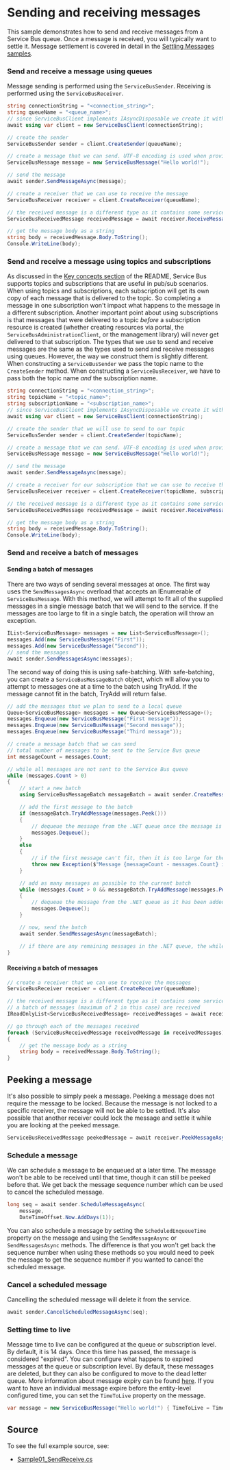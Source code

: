 # Sending and receiving messages

This sample demonstrates how to send and receive messages from a Service Bus queue. Once a message is received, you will typically want to settle it. Message settlement is covered in detail in the [Settling Messages samples](https://github.com/Azure/azure-sdk-for-net/blob/main/sdk/servicebus/Azure.Messaging.ServiceBus/samples/Sample02_MessageSettlement.md).

### Send and receive a message using queues

Message sending is performed using the `ServiceBusSender`. Receiving is performed using the `ServiceBusReceiver`.

```C# Snippet:ServiceBusSendAndReceive
string connectionString = "<connection_string>";
string queueName = "<queue_name>";
// since ServiceBusClient implements IAsyncDisposable we create it with "await using"
await using var client = new ServiceBusClient(connectionString);

// create the sender
ServiceBusSender sender = client.CreateSender(queueName);

// create a message that we can send. UTF-8 encoding is used when providing a string.
ServiceBusMessage message = new ServiceBusMessage("Hello world!");

// send the message
await sender.SendMessageAsync(message);

// create a receiver that we can use to receive the message
ServiceBusReceiver receiver = client.CreateReceiver(queueName);

// the received message is a different type as it contains some service set properties
ServiceBusReceivedMessage receivedMessage = await receiver.ReceiveMessageAsync();

// get the message body as a string
string body = receivedMessage.Body.ToString();
Console.WriteLine(body);
```

### Send and receive a message using topics and subscriptions

As discussed in the [Key concepts section](https://github.com/Azure/azure-sdk-for-net/tree/main/sdk/servicebus/Azure.Messaging.ServiceBus/README.md#key-concepts) of the README, Service Bus supports topics and subscriptions that are useful in pub/sub scenarios. When using topics and subscriptions, each subscription will get its own copy of each message that is delivered to the topic. So completing a message in one subscription won't impact what happens to the message in a different subscription. Another important point about using subscriptions is that messages that were delivered to a topic *before* a subscription resource is created (whether creating resources via portal, the `ServiceBusAdministrationClient`, or the management library) will never get delivered to that subscription. The types that we use to send and receive messages are the same as the types used to send and receive messages using queues. However, the way we construct them is slightly different. When constructing a `ServiceBusSender` we pass the topic name to the `CreateSender` method. When constructing a `ServiceBusReceiver`, we have to pass both the topic name *and* the subscription name.

```C# Snippet:ServiceBusSendAndReceiveTopic
string connectionString = "<connection_string>";
string topicName = "<topic_name>";
string subscriptionName = "<subscription_name>";
// since ServiceBusClient implements IAsyncDisposable we create it with "await using"
await using var client = new ServiceBusClient(connectionString);

// create the sender that we will use to send to our topic
ServiceBusSender sender = client.CreateSender(topicName);

// create a message that we can send. UTF-8 encoding is used when providing a string.
ServiceBusMessage message = new ServiceBusMessage("Hello world!");

// send the message
await sender.SendMessageAsync(message);

// create a receiver for our subscription that we can use to receive the message
ServiceBusReceiver receiver = client.CreateReceiver(topicName, subscriptionName);

// the received message is a different type as it contains some service set properties
ServiceBusReceivedMessage receivedMessage = await receiver.ReceiveMessageAsync();

// get the message body as a string
string body = receivedMessage.Body.ToString();
Console.WriteLine(body);
```

### Send and receive a batch of messages

#### Sending a batch of messages

There are two ways of sending several messages at once. The first way uses the `SendMessagesAsync` overload that accepts an IEnumerable of `ServiceBusMessage`. With this method, we will attempt to fit all of the supplied messages in a single message batch that we will send to the service. If the messages are too large to fit in a single batch, the operation will throw an exception.

```C# Snippet:ServiceBusSendAndReceiveBatch
IList<ServiceBusMessage> messages = new List<ServiceBusMessage>();
messages.Add(new ServiceBusMessage("First"));
messages.Add(new ServiceBusMessage("Second"));
// send the messages
await sender.SendMessagesAsync(messages);
```

The second way of doing this is using safe-batching. With safe-batching, you can create a `ServiceBusMessageBatch` object, which will allow you to attempt to messages one at a time to the batch using TryAdd. If the message cannot fit in the batch, TryAdd will return false.

```C# Snippet:ServiceBusSendAndReceiveSafeBatch
// add the messages that we plan to send to a local queue
Queue<ServiceBusMessage> messages = new Queue<ServiceBusMessage>();
messages.Enqueue(new ServiceBusMessage("First message"));
messages.Enqueue(new ServiceBusMessage("Second message"));
messages.Enqueue(new ServiceBusMessage("Third message"));

// create a message batch that we can send
// total number of messages to be sent to the Service Bus queue
int messageCount = messages.Count;

// while all messages are not sent to the Service Bus queue
while (messages.Count > 0)
{
    // start a new batch
    using ServiceBusMessageBatch messageBatch = await sender.CreateMessageBatchAsync();

    // add the first message to the batch
    if (messageBatch.TryAddMessage(messages.Peek()))
    {
        // dequeue the message from the .NET queue once the message is added to the batch
        messages.Dequeue();
    }
    else
    {
        // if the first message can't fit, then it is too large for the batch
        throw new Exception($"Message {messageCount - messages.Count} is too large and cannot be sent.");
    }

    // add as many messages as possible to the current batch
    while (messages.Count > 0 && messageBatch.TryAddMessage(messages.Peek()))
    {
        // dequeue the message from the .NET queue as it has been added to the batch
        messages.Dequeue();
    }

    // now, send the batch
    await sender.SendMessagesAsync(messageBatch);

    // if there are any remaining messages in the .NET queue, the while loop repeats
}
```
#### Receiving a batch of messages
```C# Snippet:ServiceBusReceiveBatch
// create a receiver that we can use to receive the messages
ServiceBusReceiver receiver = client.CreateReceiver(queueName);

// the received message is a different type as it contains some service set properties
// a batch of messages (maximum of 2 in this case) are received
IReadOnlyList<ServiceBusReceivedMessage> receivedMessages = await receiver.ReceiveMessagesAsync(maxMessages: 2);

// go through each of the messages received
foreach (ServiceBusReceivedMessage receivedMessage in receivedMessages)
{
    // get the message body as a string
    string body = receivedMessage.Body.ToString();
}
```

## Peeking a message

It's also possible to simply peek a message. Peeking a message does not require the message to be locked. Because the message is not locked to a specific receiver, the message will not be able to be settled. It's also possible that another receiver could lock the message and settle it while you are looking at the peeked message.

```C# Snippet:ServiceBusPeek
ServiceBusReceivedMessage peekedMessage = await receiver.PeekMessageAsync();
```

### Schedule a message

We can schedule a message to be enqueued at a later time. The message won't be able to be received until that time, though it can still be peeked before that. We get back the message sequence number which can be used to cancel the scheduled message.

```C# Snippet:ServiceBusSchedule
long seq = await sender.ScheduleMessageAsync(
    message,
    DateTimeOffset.Now.AddDays(1));
```

You can also schedule a message by setting the `ScheduledEnqueueTime` property on the message and using the `SendMessageAsync` or `SendMessagesAsync` methods. The difference is that you won't get back the sequence number when using these methods so you would need to peek the message to get the sequence number if you wanted to cancel the scheduled message.

### Cancel a scheduled message

Cancelling the scheduled message will delete it from the service.

```C# Snippet:ServiceBusCancelScheduled
await sender.CancelScheduledMessageAsync(seq);
```

### Setting time to live

Message time to live can be configured at the queue or subscription level. By default, it is 14 days. Once this time has passed, the message is considered "expired". You can configure what happens to expired messages at the queue or subscription level. By default, these messages are deleted, but they can also be configured to move to the dead letter queue. More information about message expiry can be found [here](https://docs.microsoft.com/azure/service-bus-messaging/message-expiration). If you want to have an individual message expire before the entity-level configured time, you can set the `TimeToLive` property on the message.  

```C# Snippet:ServiceBusMessageTimeToLive
var message = new ServiceBusMessage("Hello world!") { TimeToLive = TimeSpan.FromMinutes(5) };
```

## Source

To see the full example source, see:

* [Sample01_SendReceive.cs](https://github.com/Azure/azure-sdk-for-net/blob/main/sdk/servicebus/Azure.Messaging.ServiceBus/tests/Samples/Sample01_SendReceive.cs)
